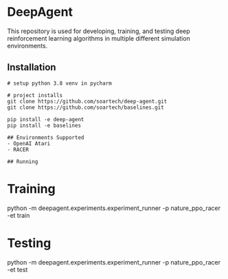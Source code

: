 # DeepAgent

This repository is used for developing, training, and testing deep reinforcement learning algorithms in multiple
different simulation environments.

## Installation
```
# setup python 3.8 venv in pycharm

# project installs
git clone https://github.com/soartech/deep-agent.git
git clone https://github.com/soartech/baselines.git

pip install -e deep-agent
pip install -e baselines

## Environments Supported
- OpenAI Atari
- RACER

## Running

```
# Training
python -m deepagent.experiments.experiment_runner -p nature_ppo_racer -et train
# Testing
python -m deepagent.experiments.experiment_runner -p nature_ppo_racer -et test
```
